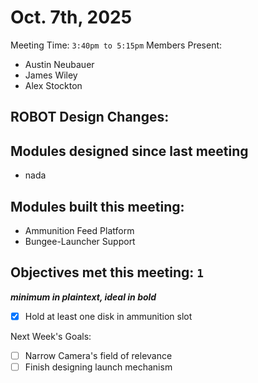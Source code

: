 # Oct. 7th, 2025

Meeting Time: `3:40pm to 5:15pm`
Members Present:
  - Austin Neubauer
  - James Wiley
  - Alex Stockton

## ROBOT Design Changes:

## Modules designed since last meeting
- nada

## Modules built this meeting:
- Ammunition Feed Platform
- Bungee-Launcher Support

## Objectives met this meeting: `1`
***minimum in plaintext, ideal in bold***
- [x] Hold at least one disk in ammunition slot


Next Week's Goals:
- [ ] Narrow Camera's field of relevance
- [ ] Finish designing launch mechanism
